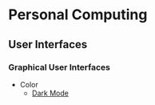 # Personal Computing
## User Interfaces
### Graphical User Interfaces
- Color
  - [Dark Mode](UI/GUI/Color/Dark%20Mode.md)